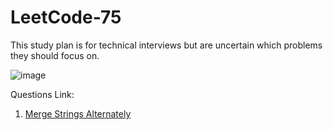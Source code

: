 # LeetCode-75
This study plan is for technical interviews but are uncertain which problems they should focus on.


![image](https://github.com/SuperSanny/LeetCode-75/assets/58103177/d35e68ee-deb3-4d0b-b4ad-d62e184ed310)

Questions Link:
1. [Merge Strings Alternately](https://leetcode.com/problems/merge-strings-alternately/description/?envType=study-plan-v2&envId=leetcode-75)
